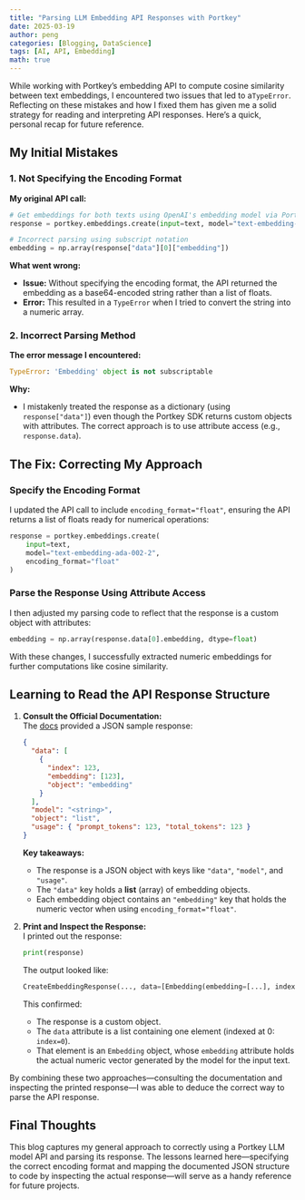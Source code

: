 ```yaml
---
title: "Parsing LLM Embedding API Responses with Portkey"
date: 2025-03-19
author: peng
categories: [Blogging, DataScience]
tags: [AI, API, Embedding]
math: true
---
```


While working with Portkey’s embedding API to compute cosine similarity between text embeddings, I encountered two issues that led to a`TypeError`. Reflecting on these mistakes and how I fixed them has given me a solid strategy for reading and interpreting API responses. Here’s a quick, personal recap for future reference.

## My Initial Mistakes

### 1. Not Specifying the Encoding Format

**My original API call:**

```python
# Get embeddings for both texts using OpenAI's embedding model via Portkey.
response = portkey.embeddings.create(input=text, model="text-embedding-ada-002-2")

# Incorrect parsing using subscript notation
embedding = np.array(response["data"][0]["embedding"])
```

**What went wrong:**  
- **Issue:** Without specifying the encoding format, the API returned the embedding as a base64-encoded string rather than a list of floats.  
- **Error:** This resulted in a `TypeError` when I tried to convert the string into a numeric array.

### 2. Incorrect Parsing Method

**The error message I encountered:**

```python
TypeError: 'Embedding' object is not subscriptable
```

**Why:**  
- I mistakenly treated the response as a dictionary (using `response["data"]`) even though the Portkey SDK returns custom objects with attributes. The correct approach is to use attribute access (e.g., `response.data`).

## The Fix: Correcting My Approach

### Specify the Encoding Format

I updated the API call to include `encoding_format="float"`, ensuring the API returns a list of floats ready for numerical operations:

```python
response = portkey.embeddings.create(
    input=text,
    model="text-embedding-ada-002-2",
    encoding_format="float"
)
```

### Parse the Response Using Attribute Access

I then adjusted my parsing code to reflect that the response is a custom object with attributes:

```python
embedding = np.array(response.data[0].embedding, dtype=float)
```

With these changes, I successfully extracted numeric embeddings for further computations like cosine similarity.

## Learning to Read the API Response Structure

1. **Consult the Official Documentation:**  
   The [docs](https://portkey.ai/docs/api-reference/inference-api/embeddings) provided a JSON sample response:

   ```json
   {
     "data": [
       {
         "index": 123,
         "embedding": [123],
         "object": "embedding"
       }
     ],
     "model": "<string>",
     "object": "list",
     "usage": { "prompt_tokens": 123, "total_tokens": 123 }
   }
   ```

   **Key takeaways:**
   - The response is a JSON object with keys like `"data"`, `"model"`, and `"usage"`.
   - The `"data"` key holds a **list** (array) of embedding objects.
   - Each embedding object contains an `"embedding"` key that holds the numeric vector when using `encoding_format="float"`.

2. **Print and Inspect the Response:**  
   I printed out the response:

   ```python
   print(response)
   ```

   The output looked like:

   ```python
   CreateEmbeddingResponse(..., data=[Embedding(embedding=[...], index=0, object='embedding')], ...)
   ```

   This confirmed:
   - The response is a custom object.
   - The `data` attribute is a list containing one element (indexed at 0: `index=0`).
   - That element is an `Embedding` object, whose `embedding` attribute holds the actual numeric vector generated by the model for the input text.

By combining these two approaches—consulting the documentation and inspecting the printed response—I was able to deduce the correct way to parse the API response.

## Final Thoughts

This blog captures my general approach to correctly using a Portkey LLM model API and parsing its response. The lessons learned here—specifying the correct encoding format and mapping the documented JSON structure to code by inspecting the actual response—will serve as a handy reference for future projects.

